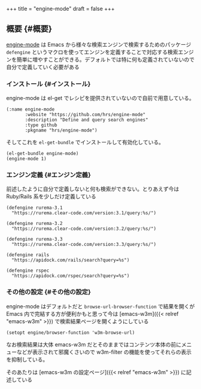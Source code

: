 +++
title = "engine-mode"
draft = false
+++

## 概要 {#概要}

[engine-mode](https://github.com/hrs/engine-mode) は Emacs から様々な検索エンジンで検索するためのパッケージ
`defengine` というマクロを使ってエンジンを定義することで対応する検索エンジンを簡単に増やすことができる。デフォルトでは特に何も定義されていないので自分で定義していく必要がある


### インストール {#インストール}

engine-mode は el-get でレシピを提供されていないので自前で用意している。

```emacs-lisp
(:name engine-mode
       :website "https://github.com/hrs/engine-mode"
       :description "Define and query search engines"
       :type github
       :pkgname "hrs/engine-mode")
```

そしてこれを `el-get-bundle` でインストールして有効化している。

```emacs-lisp
(el-get-bundle engine-mode)
(engine-mode 1)
```


### エンジン定義 {#エンジン定義}

前述したように自分で定義しないと何も検索ができない。とりあえず今は Ruby/Rails 系を少しだけ定義している

```emacs-lisp
(defengine rurema-3.1
  "https://rurema.clear-code.com/version:3.1/query:%s/")

(defengine rurema-3.2
  "https://rurema.clear-code.com/version:3.2/query:%s/")

(defengine rurema-3.3
  "https://rurema.clear-code.com/version:3.3/query:%s/")

(defengine rails
  "https://apidock.com/rails/search?query=%s")

(defengine rspec
  "https://apidock.com/rspec/search?query=%s")
```


### その他の設定 {#その他の設定}

engine-mode はデフォルトだと `browse-url-browser-function` で結果を開くが
Emacs 内で完結する方が便利かもと思って今は [emacs-w3m]({{< relref "emacs-w3m" >}}) で検索結果ページを開くようにしている

```emacs-lisp
(setopt engine/browser-function 'w3m-browse-url)
```

なお検索結果は大体 emacs-w3m だとそのままではコンテンツ本体の前にメニューなどが表示されて邪魔くさいので
w3m-filter の機能を使ってそれらの表示を抑制している。

そのあたりは [emacs-w3m の設定ページ]({{< relref "emacs-w3m" >}}) に記述している
